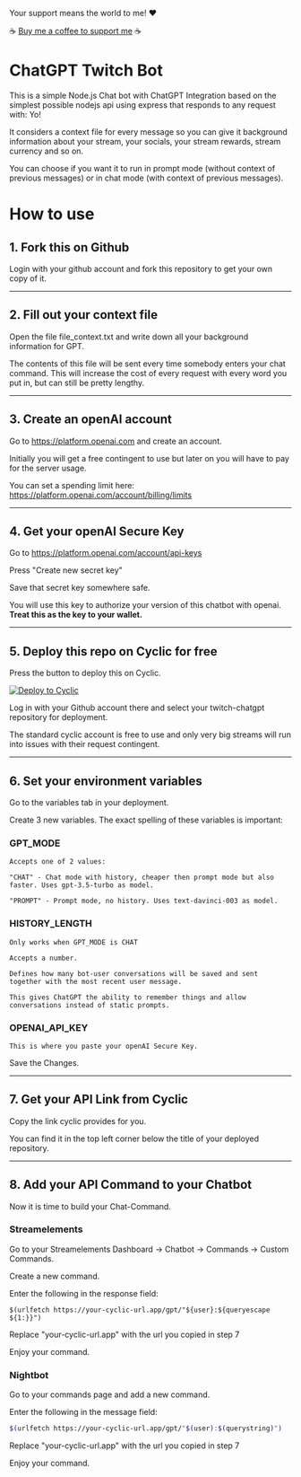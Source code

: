 Your support means the world to me! :heart:

☕ [Buy me a coffee to support me](https://www.buymeacoffee.com/osetinhas) ☕

# ChatGPT Twitch Bot

This is a simple Node.js Chat bot with ChatGPT Integration based on the simplest possible nodejs api using express that responds to any request with: Yo!

It considers a context file for every message so you can give it background information about your stream, your socials, your stream rewards, stream currency and so on. 

You can choose if you want it to run in prompt mode (without context of previous messages) or in chat mode (with context of previous messages).

# How to use

## 1. Fork this on Github
Login with your github account and fork this repository to get your own copy of it. 

---

## 2. Fill out your context file
Open the file file_context.txt and write down all your background information for GPT. 

The contents of this file will be sent every time somebody enters your chat command. This will increase the cost of every request with every word you put in, but can still be pretty lengthy. 

---

## 3. Create an openAI account
Go to https://platform.openai.com and create an account. 

Initially you will get a free contingent to use but later on you will have to pay for the server usage. 

You can set a spending limit here: https://platform.openai.com/account/billing/limits

---

## 4. Get your openAI Secure Key
Go to https://platform.openai.com/account/api-keys

Press "Create new secret key"

Save that secret key somewhere safe. 

You will use this key to authorize your version of this chatbot with openai. 
<strong>Treat this as the key to your wallet.</strong>

---

## 5. Deploy this repo on Cyclic for free
Press the button to deploy this on Cyclic.

[![Deploy to Cyclic](https://deploy.cyclic.app/button.svg)](https://deploy.cyclic.app/)

Log in with your Github account there and select your twitch-chatgpt repository for deployment. 

The standard cyclic account is free to use and only very big streams will run into issues with their request contingent.

---

## 6. Set your environment variables
Go to the variables tab in your deployment. 

Create 3 new variables. The exact spelling of these variables is important:

### GPT_MODE
 ```
Accepts one of 2 values:

"CHAT" - Chat mode with history, cheaper then prompt mode but also faster. Uses gpt-3.5-turbo as model.

"PROMPT" - Prompt mode, no history. Uses text-davinci-003 as model.
```

### HISTORY_LENGTH 
```
Only works when GPT_MODE is CHAT

Accepts a number. 

Defines how many bot-user conversations will be saved and sent together with the most recent user message. 

This gives ChatGPT the ability to remember things and allow conversations instead of static prompts. 
```

### OPENAI_API_KEY
```
This is where you paste your openAI Secure Key. 
```
Save the Changes.

---

## 7. Get your API Link from Cyclic
Copy the link cyclic provides for you. 

You can find it in the top left corner below the title of your deployed repository.

---

## 8. Add your API Command to your Chatbot
Now it is time to build your Chat-Command. 


### Streamelements
Go to your Streamelements Dashboard -> Chatbot -> Commands -> Custom Commands.

Create a new command.

Enter the following in the response field:
```
$(urlfetch https://your-cyclic-url.app/gpt/"${user}:${queryescape ${1:}}")
```
Replace "your-cyclic-url.app" with the url you copied in step 7

Enjoy your command. 


### Nightbot
Go to your commands page and add a new command.

Enter the following in the message field:
```bash
$(urlfetch https://your-cyclic-url.app/gpt/"$(user):$(querystring)")
```
Replace "your-cyclic-url.app" with the url you copied in step 7

Enjoy your command. 
